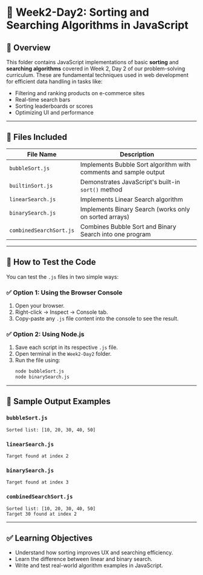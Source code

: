 
# 📁 Week2-Day2: Sorting and Searching Algorithms in JavaScript

## 🧠 Overview
This folder contains JavaScript implementations of basic **sorting** and **searching algorithms** covered in Week 2, Day 2 of our problem-solving curriculum. These are fundamental techniques used in web development for efficient data handling in tasks like:

- Filtering and ranking products on e-commerce sites  
- Real-time search bars  
- Sorting leaderboards or scores  
- Optimizing UI and performance  

---

## 📄 Files Included

| File Name                   | Description |
|----------------------------|-------------|
| `bubbleSort.js`            | Implements Bubble Sort algorithm with comments and sample output |
| `builtinSort.js`           | Demonstrates JavaScript's built-in `sort()` method |
| `linearSearch.js`          | Implements Linear Search algorithm |
| `binarySearch.js`          | Implements Binary Search (works only on sorted arrays) |
| `combinedSearchSort.js`    | Combines Bubble Sort and Binary Search into one program |

---

## 🧪 How to Test the Code

You can test the `.js` files in two simple ways:

### ✅ Option 1: Using the Browser Console
1. Open your browser.
2. Right-click → Inspect → Console tab.
3. Copy-paste any `.js` file content into the console to see the result.

### ✅ Option 2: Using Node.js
1. Save each script in its respective `.js` file.
2. Open terminal in the `Week2-Day2` folder.
3. Run the file using:
   ```bash
   node bubbleSort.js
   node binarySearch.js
   ```

---

## 📌 Sample Output Examples

### `bubbleSort.js`
```
Sorted list: [10, 20, 30, 40, 50]
```

### `linearSearch.js`
```
Target found at index 2
```

### `binarySearch.js`
```
Target found at index 3
```

### `combinedSearchSort.js`
```
Sorted list: [10, 20, 30, 40, 50]
Target 30 found at index 2
```

---

## ✅ Learning Objectives
- Understand how sorting improves UX and searching efficiency.
- Learn the difference between linear and binary search.
- Write and test real-world algorithm examples in JavaScript.
